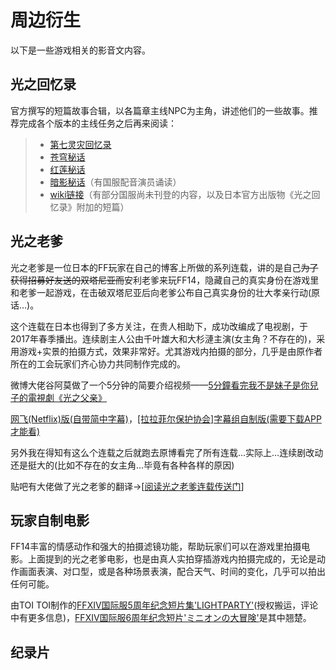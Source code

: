 # 周边衍生

以下是一些游戏相关的影音文内容。

## 光之回忆录

官方撰写的短篇故事合辑，以各篇章主线NPC为主角，讲述他们的一些故事。推荐完成各个版本的主线任务之后再来阅读：

> * [第七灵灾回忆录](https://actff1.web.sdo.com/project/150702aan/memoir_1.html)
> * [苍穹秘话](https://actff1.web.sdo.com/Project/160808Firmament/)
> * [红莲秘话](https://actff1.web.sdo.com/Project/180727Act/index.html)
> * [暗影秘话](https://actff1.web.sdo.com/Project/20200817special/index.html)（有国服配音演员诵读）
> * [wiki链接](https://ff14.huijiwiki.com/wiki/%E6%A8%A1%E6%9D%BF:%E5%8E%86%E5%8F%B2)（有部分国服尚未刊登的内容，以及日本官方出版物《光之回忆录》附加的短篇）

## 光之老爹

光之老爹是一位日本的FF玩家在自己的博客上所做的系列连载，讲的是自己~~为了获得招募好友送的双塔尼亚而~~安利老爹来玩FF14，隐藏自己的真实身份在游戏里和老爹一起游戏，在击破双塔尼亚后向老爹公布自己真实身份的壮大孝亲行动(原话…)。

这个连载在日本也得到了多方关注，在贵人相助下，成功改编成了电视剧，于2017年春季播出。连续剧主人公由千叶雄大和大杉漣主演(女主角？不存在的)，采用游戏+实景的拍摄方式，效果非常好。尤其游戏内拍摄的部分，几乎是由原作者所在的工会玩家们齐心协力共同制作完成的。

微博大佬谷阿莫做了一个5分钟的简要介绍视频——[5分鐘看完我不是妹子是你兒子的電視劇《光之父亲》](http://weibo.com/3901429666/F9Ds5tbMC)

[网飞(Netflix)版(自带简中字幕)](https://www.netflix.com/jp/title/80178543)，[[拉拉菲尔保护协会]字幕组自制版(需要下载APP才能看)](https://www.diyidan.com/main/post/6294360860192592995/detail/1)

另外我在得知有这么个连载之后就跑去原博看完了所有连载…实际上…连续剧改动还是挺大的(比如不存在的女主角…毕竟有各种各样的原因)

贴吧有大佬做了光之老爹的翻译→[[阅读光之老爹连载传送门](https://tieba.baidu.com/p/6056620931?see_lz=1)]

## 玩家自制电影

FF14丰富的情感动作和强大的拍摄滤镜功能，帮助玩家们可以在游戏里拍摄电影。上面提到的光之老爹电影，也是由真人实拍穿插游戏内拍摄完成的，无论是动作画面表演、对口型，或是各种场景表演，配合天气、时间的变化，几乎可以拍出任何可能。

由TOI TOI制作的[FFXIV国际服5周年纪念短片集'LIGHTPARTY'](https://www.bilibili.com/video/av28612727)(授权搬运，评论中有更多信息)，[FFXIV国际服6周年纪念短片'ミニオンの大冒険'](https://www.bilibili.com/video/av61945692)是其中翘楚。

## 纪录片

<IncludePage file="_includes/history/documentary.md" />

